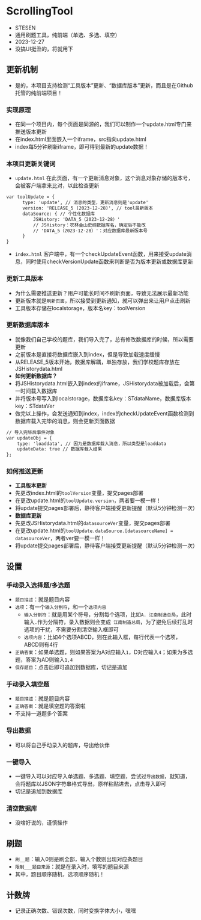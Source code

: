 # ScrollingTool
- STESEN
- 通用刷题工具，纯前端（单选、多选、填空）
- 2023-12-27
- 没搞UI挺丑的，将就用下

## 更新机制
- 是的，本项目支持检测“工具版本”更新、“数据库版本”更新，而且是在Github托管的纯前端项目！

### 实现原理
- 在同一个项目内，每个页面是同源的，我们可以制作一个update.html专门来推送版本更新
- 在index.html里面嵌入一个iframe，src指向update.html
- index每5分钟刷新iframe，即可得到最新的update数据！

### 本项目更新关键词
- `update.html`
在此页面，有一个更新消息对象，这个消息对象存储的版本号，会被客户端拿来比对，以此检查更新
```html
var toolUpdate = {
      type: 'update', // 消息的类型，更新消息则是'update'
      version: 'RELEASE_5 (2023-12-28)', // tool最新版本
      dataSource: { // 个性化数据库
          JSHistory: 'DATA_5（2023-12-28）'
          // JSHistory：农林金山史纲数据库名，确定后不能改
          // 'DATA_5（2023-12-28）'：对应数据库最新版本号
      }
}
```
- `index.html`
客户端中，有一个checkUpdateEvent函数，用来接受update消息，同时使用checkVersionUpdate函数来判断是否为版本更新或数据库更新

### 更新工具版本
- 为什么需要推送更新？用户可能长时间不刷新页面，导致无法展示最新功能
- 更新版本就是`刷新页面`，所以接受到更新通知，就可以弹出来让用户点击刷新
- 工具版本存储在localstorage，版本名key：toolVersion

### 更新数据库版本
- 就像我们自己学校的题库，我们导入完了，总有修改数据库的时候，所以需要更新
- 之前版本是直接将数据库嵌入到index，但是导致加载速度缓慢
- 从RELEASE_5版本开始，数据库解耦，单独存放，我们学校题库存放在JSHistorydata.html
- **如何更新数据库？**
- 将JSHistorydata.html嵌入到index的iframe，JSHistorydata被加载后，会第一时间载入数据库
- 并将版本号写入到localstorage，数据库名key：STdataName，数据库版本key：STdataVer
- 做完以上操作，会发送通知到index，index的checkUpdateEvent函数检测到数据库载入完毕的消息，则会更新页面数据
```html
// 导入完毕后事件对象
var updateObj = {
    type: 'loaddata', // 因为是数据库载入消息，所以类型是loaddata
    updateData: true // 数据库载入结果
};
```

### 如何推送更新
- **工具版本更新**
- 先更改index.html的`toolVersion`变量，提交pages部署
- 在更改update.html的`toolUpdate.version`，两者要一模一样！
- 将update提交pages部署后，静待客户端接受更新提醒（默认5分钟检测一次）
- **数据库更新**
- 先更改JSHistorydata.html的`datasourceVer`变量，提交pages部署
- 在更改update.html的`toolUpdate.dataSource.[datasourceName] = datasourceVer`，两者ver要一模一样！
- 将update提交pages部署后，静待客户端接受更新提醒（默认5分钟检测一次）

## 设置

### 手动录入选择题/多选题
- `题目描述`：就是题目内容
- `选项`：有一个`输入分割符`，和一个`选项内容`
  - `输入分割符`：就是用某个符号，分割每个选项，比如`A. 江南制造总局`，此时输入`.`作为分隔符，录入数据则会变成` 江南制造总局`，为了避免后续打乱时选项的干扰，不需要分割清空输入框即可
  - `选项内容`：比如4个选项ABCD，则在此输入框，每行代表一个选项，ABCD则有4行
- `正确答案`：如果单选题，则如果答案为A对应输入`1`，D对应输入`4`；如果为多选题，答案为AD则输入`1,4`
- `保存题目`：点击后即可追加到数据库，切记是追加

### 手动录入填空题
- `题目描述`：就是题目内容
- `正确答案`：就是填空题的答案啦
- 不支持一道题多个答案

  
### 导出数据
- 可以将自己手动录入的题库，导出给伙伴

### 一键导入
- 一键导入可以对应导入单选题、多选题、填空题，尝试过`导出数据`，就知道，会将题库以JSON字符串格式导出，原样粘贴进去，点击导入即可
- 切记是追加到数据库

### 清空数据库
- 没啥好说的，谨慎操作

## 刷题
- `刷__题`：输入0则是刷全部，输入个数则出现对应条题目
- `限制___题目来源`：就是在录入时，填写的题目来源
- 其中，题目顺序随机，选项顺序随机！

## 计数牌
- 记录正确次数、错误次数，同时变换字体大小，嘿嘿
